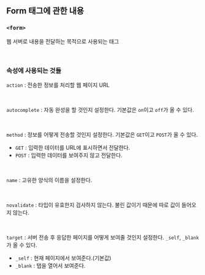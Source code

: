 ## Form 태그에 관한 내용
### `<form>`
웹 서버로 내용을 전달하는 목적으로 사용되는 태그

<br>

### 속성에 사용되는 것들

`action` : 전송한 정보를 처리할 웹 페이지 URL

<br>

`autocomplete` : 자동 완성을 할 것인지 설정한다. 기본값은 `on`이고 `off`가 올 수 있다.

<br>

`method` : 정보를 어떻게 전송할 것인지 설정한다. 기본값은 `GET`이고 `POST`가 올 수 있다.

- `GET` : 입력한 데이터를 URL에 표시하면서 전달한다.
- `POST` : 입력한 데이터를 보여주지 않고 전달한다.

<br>

`name` : 고유한 양식의 이름을 설정한다.

<br>

`novalidate` : 타입이 유효한지 검사하지 않는다. 불린 값이기 때문에 따로 값이 들어오지 않는다.

<br>

`target` : 서버 전송 후 응답한 페이지를 어떻게 보여줄 것인지 설정한다. `_self`, `_blank`가 올 수 있다.

- `_self` : 현재 페이지에서 보여준다.(기본값)
- `_blank` : 탭을 열어서 보여준다.